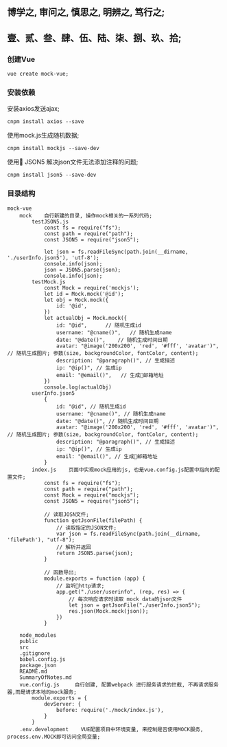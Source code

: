 ## 博学之, 审问之, 慎思之, 明辨之, 笃行之;
## 壹、贰、叁、肆、伍、陆、柒、捌、玖、拾;



### 创建Vue

    vue create mock-vue;
    
### 安装依赖
安装axios发送ajax;

    cnpm install axios --save

使用mock.js生成随机数据;

    cnpm install mockjs --save-dev

使用 JSON5 解决json文件无法添加注释的问题;

    cnpm install json5 --save-dev

### 目录结构

    mock-vue
        mock    自行新建的目录, 操作mock相关的一系列代码;
            testJSON5.js
                const fs = require("fs");
                const path = require("path");
                const JSON5 = require("json5");

                let json = fs.readFileSync(path.join(__dirname, './userInfo.json5'), 'utf-8');
                console.info(json);
                json = JSON5.parse(json);
                console.info(json);
            testMock.js
                const Mock = require('mockjs');
                let id = Mock.mock('@id');
                let obj = Mock.mock({
                    id: '@id',
                })
                let actualObj = Mock.mock({
                    id: "@id",      // 随机生成id
                    username: "@cname()",   // 随机生成name
                    date: "@date()",    // 随机生成时间日期
                    avatar: "@image('200x200', 'red', '#fff', 'avatar')",   // 随机生成图片; 参数(size, backgroundColor, fontColor, content);
                    description: "@paragraph()", // 生成描述
                    ip: "@ip()", // 生成ip
                    email: "@email()",   // 生成邮箱地址
                })
                console.log(actualObj)
            userInfo.json5
                {
                    id: "@id", // 随机生成id
                    username: "@cname()", // 随机生成name
                    date: "@date()", // 随机生成时间日期
                    avatar: "@image('200x200', 'red', '#fff', 'avatar')", // 随机生成图片; 参数(size, backgroundColor, fontColor, content);
                    description: "@paragraph()", // 生成描述
                    ip: "@ip()", // 生成ip
                    email: "@email()", // 生成邮箱地址
                }
            index.js    页面中实现mock应用的js, 也是vue.config.js配置中指向的配置文件;
                const fs = require("fs");
                const path = require("path");
                const Mock = require("mockjs");
                const JSON5 = require("json5");

                // 读取JOSN文件;
                function getJsonFile(filePath) {
                    // 读取指定的JSON文件;
                    var json = fs.readFileSync(path.join(__dirname, 'filePath'), "utf-8");
                    // 解析并返回
                    return JSON5.parse(json);
                }

                // 函数导出;
                module.exports = function (app) {
                    // 监听http请求;
                    app.get("./user/userinfo", (rep, res) => {
                        // 每次响应请求时读取 mock data的json文件
                        let json = getJsonFile("./userInfo.json5");
                        res.json(Mock.mock(json));
                    })
                }

        node_modules
        public
        src
        .gitignore
        babel.config.js
        package.json
        README.md
        SummaryOfNotes.md
        vue.config.js     自行创建, 配置webpack 进行服务请求的拦截, 不再请求服务器,而是请求本地的mock服务;
            module.exports = {
                devServer: {
                    before: require('./mock/index.js'),
                }
            }
        .env.development    VUE配置项目中环境变量, 来控制是否使用MOCK服务, process.env.MOCK即可访问全局变量;

